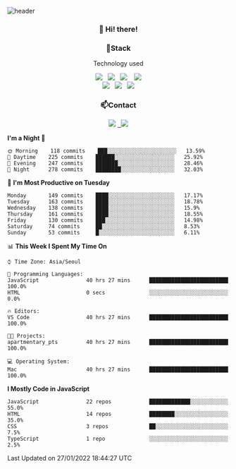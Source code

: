 ![header](https://capsule-render.vercel.app/api?type=waving&color=gradient&height=200&text=Che-ri&fontAlign=70&fontAlignY=40&animation=twinkling)

<h3 align="center">👋 Hi! there!</h3>

<h3 align="center">📌Stack</h3>
<p align="center">Technology used</p>
<div align="center"><img src="https://img.shields.io/badge/HTML5-e74c3c?style=flat-square&logo=HTML5&logoColor=white"></img> &nbsp <img src="https://img.shields.io/badge/CSS3-0A84FF?style=flat-square&logo=CSS3&logoColor=white"></img>  &nbsp <img src="https://img.shields.io/badge/SCSS-fd79a8?style=flat-square&logo=Sass&logoColor=white"/></a>&nbsp  &nbsp <img src="https://img.shields.io/badge/styled%2Dcomponents-DB7093?style=flat-square&logo=styled%2Dcomponents&logoColor=white"/></a>
<br><img src="https://img.shields.io/badge/JavaScript-FFCD11?style=flat-square&logo=JavaScript&logoColor=white"></img> &nbsp <img src="https://img.shields.io/badge/React-00BCF6?style=flat-square&logo=React&logoColor=white"></img> &nbsp <img src="https://img.shields.io/badge/Redux-764ABC?style=flat-square&logo=Redux&logoColor=white"/></a></div>

<h3 align="center">📫Contact</h3>
<div align="center"><a href="https://cheri.tistory.com/"><img src="https://img.shields.io/badge/Cheri-AD29B6?style=flat-square&logo=Tidal&logoColor=white"/></a> <a href="rnjs1135@gmail.com"> &nbsp <img src="https://img.shields.io/badge/Gmail-EA4335?style=flat-square&logo=Gmail&logoColor=white"/></a></div>

<!--START_SECTION:waka-->
**I'm a Night 🦉** 

```text
🌞 Morning    118 commits    ███░░░░░░░░░░░░░░░░░░░░░░   13.59% 
🌆 Daytime    225 commits    ██████░░░░░░░░░░░░░░░░░░░   25.92% 
🌃 Evening    247 commits    ███████░░░░░░░░░░░░░░░░░░   28.46% 
🌙 Night      278 commits    ████████░░░░░░░░░░░░░░░░░   32.03%

```
📅 **I'm Most Productive on Tuesday** 

```text
Monday       149 commits    ████░░░░░░░░░░░░░░░░░░░░░   17.17% 
Tuesday      163 commits    ████░░░░░░░░░░░░░░░░░░░░░   18.78% 
Wednesday    138 commits    ████░░░░░░░░░░░░░░░░░░░░░   15.9% 
Thursday     161 commits    ████░░░░░░░░░░░░░░░░░░░░░   18.55% 
Friday       130 commits    ███░░░░░░░░░░░░░░░░░░░░░░   14.98% 
Saturday     74 commits     ██░░░░░░░░░░░░░░░░░░░░░░░   8.53% 
Sunday       53 commits     █░░░░░░░░░░░░░░░░░░░░░░░░   6.11%

```


📊 **This Week I Spent My Time On** 

```text
⌚︎ Time Zone: Asia/Seoul

💬 Programming Languages: 
JavaScript               40 hrs 27 mins      █████████████████████████   100.0% 
HTML                     0 secs              ░░░░░░░░░░░░░░░░░░░░░░░░░   0.0%

🔥 Editors: 
VS Code                  40 hrs 27 mins      █████████████████████████   100.0%

🐱‍💻 Projects: 
apartmentary_pts         40 hrs 27 mins      █████████████████████████   100.0%

💻 Operating System: 
Mac                      40 hrs 27 mins      █████████████████████████   100.0%

```

**I Mostly Code in JavaScript** 

```text
JavaScript               22 repos            █████████████░░░░░░░░░░░░   55.0% 
HTML                     14 repos            ████████░░░░░░░░░░░░░░░░░   35.0% 
CSS                      3 repos             ██░░░░░░░░░░░░░░░░░░░░░░░   7.5% 
TypeScript               1 repo              ░░░░░░░░░░░░░░░░░░░░░░░░░   2.5%

```



 Last Updated on 27/01/2022 18:44:27 UTC
<!--END_SECTION:waka-->
